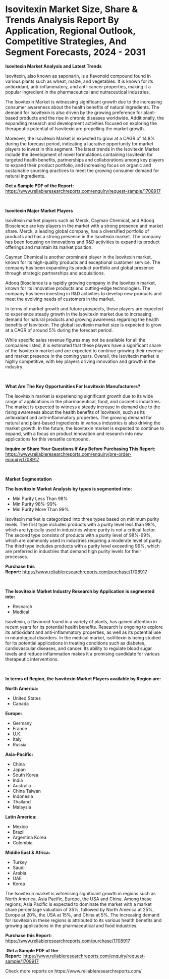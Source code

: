 <p><h1>Isovitexin Market Size, Share & Trends Analysis Report By Application, Regional Outlook, Competitive Strategies, And Segment Forecasts, 2024 - 2031</h1></p><p><strong>Isovitexin Market Analysis and Latest Trends</strong></p>
<p><p>Isovitexin, also known as saponarin, is a flavonoid compound found in various plants such as wheat, maize, and vegetables. It is known for its antioxidant, anti-inflammatory, and anti-cancer properties, making it a popular ingredient in the pharmaceutical and nutraceutical industries.</p><p>The Isovitexin Market is witnessing significant growth due to the increasing consumer awareness about the health benefits of natural ingredients. The demand for Isovitexin is also driven by the growing preference for plant-based products and the rise in chronic diseases worldwide. Additionally, the expanding research and development activities focused on exploring the therapeutic potential of Isovitexin are propelling the market growth.</p><p>Moreover, the Isovitexin Market is expected to grow at a CAGR of 14.8% during the forecast period, indicating a lucrative opportunity for market players to invest in this segment. The latest trends in the Isovitexin Market include the development of novel formulations containing Isovitexin for targeted health benefits, partnerships and collaborations among key players to expand their product portfolio, and increasing focus on organic and sustainable sourcing practices to meet the growing consumer demand for natural ingredients.</p></p>
<p><strong>Get a Sample PDF of the Report:&nbsp;</strong> <a href="https://www.reliableresearchreports.com/enquiry/request-sample/1708917">https://www.reliableresearchreports.com/enquiry/request-sample/1708917</a></p>
<p>&nbsp;</p>
<p><strong>Isovitexin Major Market Players</strong></p>
<p><p>Isovitexin market players such as Merck, Cayman Chemical, and Adooq Bioscience are key players in the market with a strong presence and market share. Merck, a leading global company, has a diversified portfolio of products and has a strong presence in the Isovitexin market. The company has been focusing on innovations and R&D activities to expand its product offerings and maintain its market position.</p><p>Cayman Chemical is another prominent player in the Isovitexin market, known for its high-quality products and exceptional customer service. The company has been expanding its product portfolio and global presence through strategic partnerships and acquisitions.</p><p>Adooq Bioscience is a rapidly growing company in the Isovitexin market, known for its innovative products and cutting-edge technologies. The company has been investing in R&D activities to develop new products and meet the evolving needs of customers in the market.</p><p>In terms of market growth and future prospects, these players are expected to experience steady growth in the Isovitexin market due to increasing demand for natural products and growing awareness regarding the health benefits of Isovitexin. The global Isovitexin market size is expected to grow at a CAGR of around 5% during the forecast period.</p><p>While specific sales revenue figures may not be available for all the companies listed, it is estimated that these players have a significant share of the Isovitexin market and are expected to continue growing their revenue and market presence in the coming years. Overall, the Isovitexin market is highly competitive, with key players driving innovation and growth in the industry.</p></p>
<p>&nbsp;</p>
<p><strong>What Are The Key Opportunities For Isovitexin Manufacturers?</strong></p>
<p><p>The Isovitexin market is experiencing significant growth due to its wide range of applications in the pharmaceutical, food, and cosmetic industries. The market is expected to witness a steady increase in demand due to the rising awareness about the health benefits of Isovitexin, such as its antioxidant and anti-inflammatory properties. The growing demand for natural and plant-based ingredients in various industries is also driving the market growth. In the future, the Isovitexin market is expected to continue to expand, with a focus on product innovation and research into new applications for this versatile compound.</p></p>
<p><strong>Inquire or Share Your Questions If Any Before Purchasing This Report:</strong> <a href="https://www.reliableresearchreports.com/enquiry/pre-order-enquiry/1708917">https://www.reliableresearchreports.com/enquiry/pre-order-enquiry/1708917</a></p>
<p>&nbsp;</p>
<p><strong>Market Segmentation</strong></p>
<p><strong>The Isovitexin Market Analysis by types is segmented into:</strong></p>
<p><ul><li>Min Purity Less Than 98%</li><li>Min Purity 98%-99%</li><li>Min Purity More Than 99%</li></ul></p>
<p><p>Isovitexin market is categorized into three types based on minimum purity levels. The first type includes products with a purity level less than 98%, which are typically used in industries where purity is not a critical factor. The second type consists of products with a purity level of 98%-99%, which are commonly used in industries requiring a moderate level of purity. The third type includes products with a purity level exceeding 99%, which are preferred in industries that demand high purity levels for their processes.</p></p>
<p><strong>Purchase this Report:&nbsp;</strong><a href="https://www.reliableresearchreports.com/purchase/1708917">https://www.reliableresearchreports.com/purchase/1708917</a></p>
<p>&nbsp;</p>
<p><strong>The Isovitexin Market Industry Research by Application is segmented into:</strong></p>
<p><ul><li>Research</li><li>Medical</li></ul></p>
<p><p>Isovitexin, a flavonoid found in a variety of plants, has gained attention in recent years for its potential health benefits. Research is ongoing to explore its antioxidant and anti-inflammatory properties, as well as its potential use in neurological disorders. In the medical market, isoVitexin is being studied for its potential applications in treating conditions such as diabetes, cardiovascular diseases, and cancer. Its ability to regulate blood sugar levels and reduce inflammation makes it a promising candidate for various therapeutic interventions.</p></p>
<p>&nbsp;</p>
<p><strong>In terms of Region, the Isovitexin Market Players available by Region are:</strong></p>
<p>
    <p> <strong> North America: </strong>
        <ul>
            <li>United States</li>
            <li>Canada</li>
        </ul>
        </p> 
    <p> <strong> Europe: </strong>
        <ul>
            <li>Germany</li>
            <li>France</li>
            <li>U.K.</li>
            <li>Italy</li>
            <li>Russia</li>
        </ul>
        </p> 
    <p> <strong> Asia-Pacific: </strong>
        <ul>
            <li>China</li>
            <li>Japan</li>
            <li>South Korea</li>
            <li>India</li>
            <li>Australia</li>
            <li>China Taiwan</li>
            <li>Indonesia</li>
            <li>Thailand</li>
            <li>Malaysia</li>
        </ul>
        </p> 
    <p> <strong> Latin America: </strong>
        <ul>
            <li>Mexico</li>
            <li>Brazil</li>
            <li>Argentina Korea</li>
            <li>Colombia</li>
        </ul>
        </p> 
    <p> <strong> Middle East & Africa: </strong>
        <ul>
            <li>Turkey</li>
            <li>Saudi</li>
            <li>Arabia</li>
            <li>UAE</li>
            <li>Korea</li>
        </ul>
    </p>
    </p>
<p><p>The Isovitexin market is witnessing significant growth in regions such as North America, Asia Pacific, Europe, the USA and China. Among these regions, Asia Pacific is expected to dominate the market with a market share percentage valuation of 35%, followed by North America at 25%, Europe at 20%, the USA at 15%, and China at 5%. The increasing demand for Isovitexin in these regions is attributed to its various health benefits and growing applications in the pharmaceutical and food industries.</p></p>
<p><strong>Purchase this Report: </strong><a href="https://www.reliableresearchreports.com/purchase/1708917">https://www.reliableresearchreports.com/purchase/1708917</a></p>
<p>&nbsp;<strong>Get a Sample PDF of the Report:&nbsp;&nbsp;</strong><a href="https://www.reliableresearchreports.com/enquiry/request-sample/1708917">https://www.reliableresearchreports.com/enquiry/request-sample/1708917</a></p>
<p><strong></strong></p>
<p>Check more reports on https://www.reliableresearchreports.com/</p>
